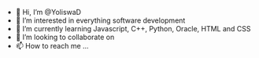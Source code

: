 - 👋 Hi, I’m @YoliswaD
- 👀 I’m interested in everything software development 
- 🌱 I’m currently learning Javascript,  C++, Python,  Oracle,  HTML and CSS
- 💞️ I’m looking to collaborate on 
- 📫 How to reach me ...

<!---
YoliswaD/YoliswaD is a ✨ special ✨ repository because its `README.md` (this file) appears on your GitHub profile.
You can click the Preview link to take a look at your changes.
--->
